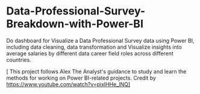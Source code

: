 # Data-Professional-Survey-Breakdown-with-Power-BI
Do dashboard for Visualize a Data Professional Survey data using Power BI, including data cleaning, data transformation and Visualize insights into average salaries by different data career field roles across different countries.

[ This project follows Alex The Analyst's guidance to study and learn the methods for working on Power BI-related projects. Credit by https://www.youtube.com/watch?v=pixlHHe_lNQ]
